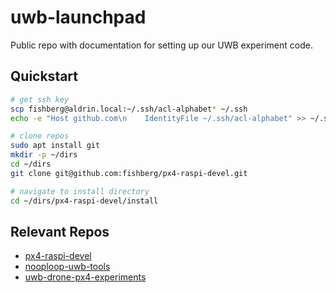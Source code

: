 # uwb-launchpad

Public repo with documentation for setting up our UWB experiment code.

## Quickstart
```bash
# get ssh key
scp fishberg@aldrin.local:~/.ssh/acl-alphabet* ~/.ssh
echo -e "Host github.com\n    IdentityFile ~/.ssh/acl-alphabet" >> ~/.ssh/config

# clone repos
sudo apt install git
mkdir -p ~/dirs
cd ~/dirs
git clone git@github.com:fishberg/px4-raspi-devel.git

# navigate to install directory
cd ~/dirs/px4-raspi-devel/install
```

## Relevant Repos
* [px4-raspi-devel](https://github.com/fishberg/px4-raspi-devel)
* [nooploop-uwb-tools](https://github.com/fishberg/nooploop-uwb-tools)
* [uwb-drone-px4-experiments](https://github.com/MarineRoboticsGroup/uwb-drone-px4-experiments)
